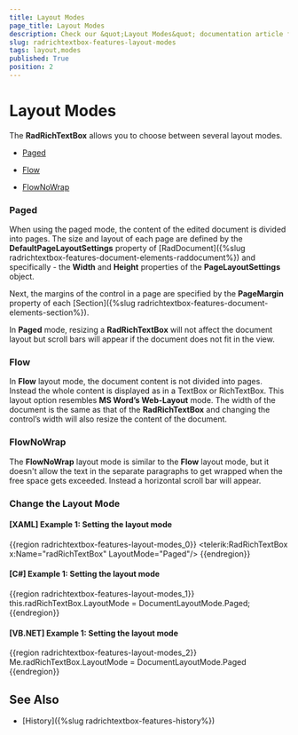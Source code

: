 ```yaml
---
title: Layout Modes
page_title: Layout Modes
description: Check our &quot;Layout Modes&quot; documentation article for the RadRichTextBox {{ site.framework_name }} control.
slug: radrichtextbox-features-layout-modes
tags: layout,modes
published: True
position: 2
---
```


# Layout Modes



The __RadRichTextBox__ allows you to choose between several layout modes.


* [Paged](#paged)

* [Flow](#flow)

* [FlowNoWrap](#flownowrap)

### Paged

When using the paged mode, the content of the edited document is divided into pages. The size and layout of each page are defined by the __DefaultPageLayoutSettings__ property of [RadDocument]({%slug radrichtextbox-features-document-elements-raddocument%}) and specifically - the __Width__ and __Height__ properties of the __PageLayoutSettings__ object.

Next, the margins of the control in a page are specified by the __PageMargin__ property of each [Section]({%slug radrichtextbox-features-document-elements-section%}).

In __Paged__ mode, resizing a __RadRichTextBox__ will not affect the document layout but scroll bars will appear if the document does not fit in the view.

### Flow

In __Flow__ layout mode, the document content is not divided into pages. Instead the whole content is displayed as in a TextBox or RichTextBox. This layout option resembles __MS Word’s Web-Layout__ mode. The width of the document is the same as that of the __RadRichTextBox__ and changing the control’s width will also resize the content of the document.

### FlowNoWrap

The __FlowNoWrap__ layout mode is similar to the __Flow__ layout mode, but it doesn't allow the text in the separate paragraphs to get wrapped when the free space gets exceeded. Instead a horizontal scroll bar will appear.


### Change the Layout Mode

#### **[XAML] Example 1: Setting the layout mode**

{{region radrichtextbox-features-layout-modes_0}}
	<telerik:RadRichTextBox x:Name="radRichTextBox" LayoutMode="Paged"/>
{{endregion}}


#### **[C#] Example 1: Setting the layout mode**

{{region radrichtextbox-features-layout-modes_1}}
	this.radRichTextBox.LayoutMode = DocumentLayoutMode.Paged;
{{endregion}}


#### **[VB.NET] Example 1: Setting the layout mode**

{{region radrichtextbox-features-layout-modes_2}}
	Me.radRichTextBox.LayoutMode = DocumentLayoutMode.Paged
{{endregion}}

## See Also

 * [History]({%slug radrichtextbox-features-history%})
